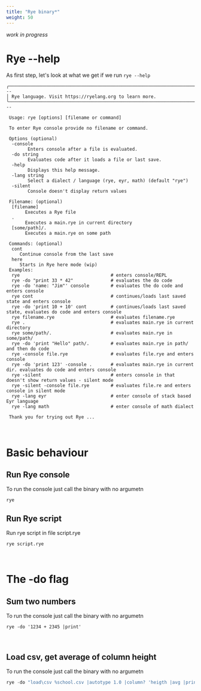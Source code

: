 ```yaml
---
title: "Rye binary*"
weight: 50
---
```


*work in progress*

# Rye --help

As first step, let's look at what we get if we run `rye --help`

```
╭────────────────────────────────────────────────────────────────────────────────────────────---
│ Rye language. Visit https://ryelang.org to learn more.                            
╰───────────────────────────────────────────────────────────────────────────────────────---

 Usage: rye [options] [filename or command]

 To enter Rye console provide no filename or command.

 Options (optional)
  -console
    	Enters console after a file is evaluated.
  -do string
    	Evaluates code after it loads a file or last save.
  -help
    	Displays this help message.
  -lang string
    	Select a dialect / language (rye, eyr, math) (default "rye")
  -silent
    	Console doesn't display return values

 Filename: (optional)
  [filename]   
       Executes a Rye file
  .            
       Executes a main.rye in current directory
  [some/path]/.
       Executes a main.rye on some path

 Commands: (optional)
  cont
     Continue console from the last save
  here
     Starts in Rye here mode (wip)
 Examples:
  rye                                  # enters console/REPL
  rye -do "print 33 * 42"              # evaluates the do code
  rye -do 'name: "Jim"' console        # evaluates the do code and enters console
  rye cont                             # continues/loads last saved state and enters console
  rye -do 'print 10 + 10' cont         # continues/loads last saved state, evaluates do code and enters console
  rye filename.rye                     # evaluates filename.rye
  rye .                                # evaluates main.rye in current directory
  rye some/path/.                      # evaluates main.rye in some/path/
  rye -do 'print "Hello" path/.        # evaluates main.rye in path/ and then do code
  rye -console file.rye                # evaluates file.rye and enters console
  rye -do 'print 123' -console .       # evaluates main.rye in current dir. evaluates do code and enters console
  rye -silent                          # enters console in that doesn't show return values - silent mode
  rye -silent -console file.rye        # evaluates file.re and enters console in silent mode
  rye -lang eyr                        # enter console of stack based Eyr language
  rye -lang math                       # enter console of math dialect

 Thank you for trying out Rye ...

```

&nbsp;

# Basic behaviour

## Run Rye console

To run the console just call the binary with no argumetn

```
rye
```

## Run Rye script

Run rye script in file script.rye

```
rye script.rye
```

&nbsp;

# The -do flag

## Sum two numbers

To run the console just call the binary with no argumetn

```
rye -do '1234 + 2345 |print'
```

&nbsp;

## Load csv, get average of column height

To run the console just call the binary with no argumetn

```lisp
rye -do "load\csv %school.csv |autotype 1.0 |column? 'heigth |avg |print"
```

